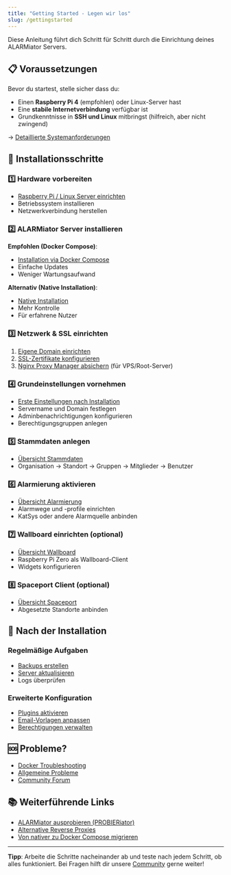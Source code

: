 ```yaml
---
title: "Getting Started - Legen wir los"
slug: /gettingstarted
---
```


Diese Anleitung führt dich Schritt für Schritt durch die Einrichtung deines ALARMiator Servers.

## 📋 Voraussetzungen

Bevor du startest, stelle sicher dass du:
- Einen **Raspberry Pi 4** (empfohlen) oder Linux-Server hast
- Eine **stabile Internetverbindung** verfügbar ist
- Grundkenntnisse in **SSH und Linux** mitbringst (hilfreich, aber nicht zwingend)

→ [Detaillierte Systemanforderungen](systemanforderungen)

## 🎯 Installationsschritte

### 1️⃣ Hardware vorbereiten
- [Raspberry Pi / Linux Server einrichten](installationraspberrypilinuxserver)
- Betriebssystem installieren
- Netzwerkverbindung herstellen

### 2️⃣ ALARMiator Server installieren

**Empfohlen (Docker Compose)**:
- [Installation via Docker Compose](installation-des-servers-via-docker-compose)
- Einfache Updates
- Weniger Wartungsaufwand

**Alternativ (Native Installation)**:
- [Native Installation](installationalarmiator-servernativ)
- Mehr Kontrolle
- Für erfahrene Nutzer

### 3️⃣ Netzwerk & SSL einrichten
1. [Eigene Domain einrichten](eigenedomaineinrichten)
2. [SSL-Zertifikate konfigurieren](installation-des-servers-via-docker-compose#ssl-zertifikate-installieren)
3. [Nginx Proxy Manager absichern](nginx-proxy-manager-verschluesseln) (für VPS/Root-Server)

### 4️⃣ Grundeinstellungen vornehmen
- [Erste Einstellungen nach Installation](erste-einstellungen-im-adminpanel-nach-der-installation)
- Servername und Domain festlegen
- Adminbenachrichtigungen konfigurieren
- Berechtigungsgruppen anlegen

### 5️⃣ Stammdaten anlegen
- [Übersicht Stammdaten](uebersicht-stammdatenanlegen)
- Organisation → Standort → Gruppen → Mitglieder → Benutzer

### 6️⃣ Alarmierung aktivieren
- [Übersicht Alarmierung](uebersicht-alarmierungen)
- Alarmwege und -profile einrichten
- KatSys oder andere Alarmquelle anbinden

### 7️⃣ Wallboard einrichten (optional)
- [Übersicht Wallboard](uebersicht-wallboard)
- Raspberry Pi Zero als Wallboard-Client
- Widgets konfigurieren

### 8️⃣ Spaceport Client (optional)
- [Übersicht Spaceport](uebersicht-spaceport)
- Abgesetzte Standorte anbinden

## 🔄 Nach der Installation

### Regelmäßige Aufgaben
- [Backups erstellen](backupdeinesserverserstellen)
- [Server aktualisieren](updatedesalarmiatorservers)
- Logs überprüfen

### Erweiterte Konfiguration
- [Plugins aktivieren](plugins)
- [Email-Vorlagen anpassen](email-verarbeitung)
- [Berechtigungen verwalten](berechtigungsgruppen-anlegen)

## 🆘 Probleme?

- [Docker Troubleshooting](dockertroubleshooting)
- [Allgemeine Probleme](externeipadressewirdnichtaktualisiert)
- [Community Forum](https://community.alarmiator.de)

## 📚 Weiterführende Links

- [ALARMiator ausprobieren (PROBIERiator)](alarmiator-probieren)
- [Alternative Reverse Proxies](alternativereverseproxies)
- [Von nativer zu Docker Compose migrieren](vonnativerinstallationzudockercomposemigrieren)

---

**Tipp**: Arbeite die Schritte nacheinander ab und teste nach jedem Schritt, ob alles funktioniert. Bei Fragen hilft dir unsere [Community](https://community.alarmiator.de) gerne weiter!